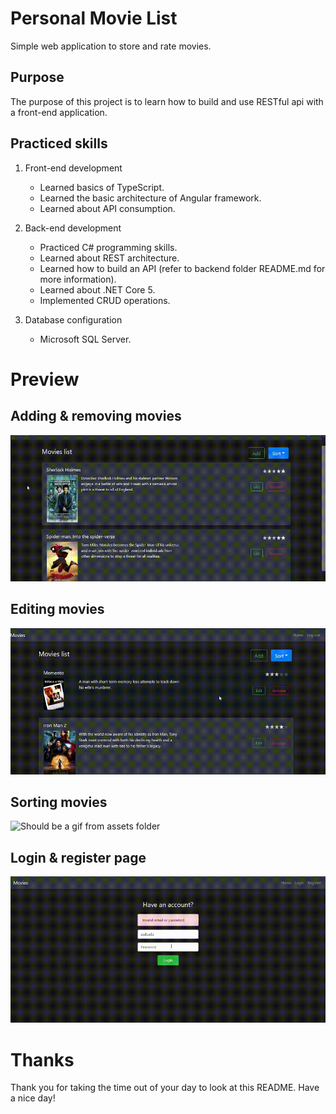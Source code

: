 # Personal Movie List
Simple web application to store and rate movies.
## Purpose
The purpose of this project is to learn how to build and use RESTful api with a front-end application.
## Practiced skills
1. Front-end development

    * Learned basics of TypeScript.
    * Learned the basic architecture of Angular framework.
    * Learned about API consumption.
    
2. Back-end development

    * Practiced C# programming skills.
    * Learned about REST architecture.
    * Learned how to build an API (refer to backend folder README.md for more information).
    * Learned about .NET Core 5.
    * Implemented CRUD operations.

3. Database configuration

    * Microsoft SQL Server.

# Preview
## Adding & removing movies
![Should be a gif from assets folder](assets/addremove.gif)
## Editing movies
![Should be a gif from assets folder](assets/edit.gif)
## Sorting movies
![Should be a gif from assets folder](assets/sort.gif)
## Login & register page
![Should be a gif from assets folder](assets/loginregister.gif)
# Thanks
Thank you for taking the time out of your day to look at this README. Have a nice day!

